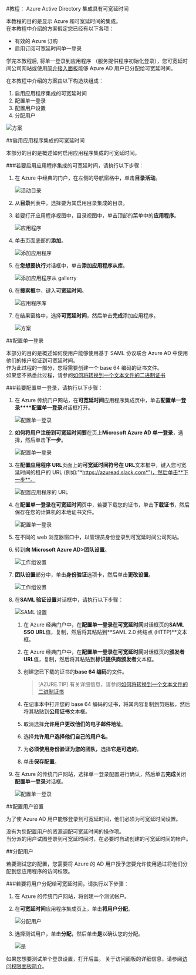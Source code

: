 <properties 
    pageTitle="教程︰ Azure Active Directory 集成具有可宽延时间 |Microsoft Azure" 
    description="了解如何使用 Azure Active Directory 可宽延时间启用单一登录、 自动化资源调配，以及更多 ！" 
    services="active-directory" 
    authors="jeevansd"  
    documentationCenter="na" 
    manager="femila"/>
<tags 
    ms.service="active-directory" 
    ms.devlang="na" 
    ms.topic="article" 
    ms.tgt_pltfrm="na" 
    ms.workload="identity" 
    ms.date="09/19/2016" 
    ms.author="jeedes" />

#<a name="tutorial-azure-active-directory-integration-with-slack"></a>教程︰ Azure Active Directory 集成具有可宽延时间
  
本教程的目的是显示 Azure 和可宽延时间的集成。  
在本教程中介绍的方案假定您已经有以下各项︰

-   有效的 Azure 订购
-   启用订阅可宽延时间单一登录
  
学完本教程后, 将单一登录到应用程序 （服务提供程序初始化登录），您可宽延时间公司网站或使用[简介接入面板](active-directory-saas-access-panel-introduction.md)能够 Azure AD 用户已分配给可宽延时间。
  
在本教程中介绍的方案由以下构造块组成︰

1.  启用应用程序集成的可宽延时间
2.  配置单一登录
3.  配置用户设置
4.  分配用户

![方案](./media/active-directory-saas-slack-tutorial/IC794980.png "方案")

##<a name="enabling-the-application-integration-for-slack"></a>启用应用程序集成的可宽延时间
  
本部分的目的是概述如何启用应用程序集成的可宽延时间。

###<a name="to-enable-the-application-integration-for-slack-perform-the-following-steps"></a>若要启用应用程序集成的可宽延时间，请执行以下步骤︰

1.  在 Azure 中经典的门户，在左侧的导航窗格中，单击**目录活动**。

    ![活动目录](./media/active-directory-saas-slack-tutorial/IC700993.png "活动目录")

2.  从**目录**列表中，选择要为其启用目录集成的目录。

3.  若要打开应用程序视图中，目录视图中，单击顶部的菜单中的**应用程序**。

    ![应用程序](./media/active-directory-saas-slack-tutorial/IC700994.png "应用程序")

4.  单击页面底部的**添加**。

    ![添加应用程序](./media/active-directory-saas-slack-tutorial/IC749321.png "添加应用程序")

5.  在**您想要执行**对话框中，单击**添加应用程序从库**。

    ![添加应用程序从 gallerry](./media/active-directory-saas-slack-tutorial/IC749322.png "添加应用程序从 gallerry")

6.  在**搜索框**中，键入**可宽延时间**。

    ![应用程序库](./media/active-directory-saas-slack-tutorial/IC794981.png "应用程序库")

7.  在结果窗格中，选择**可宽延时间**，然后单击**完成**添加应用程序。

    ![方案](./media/active-directory-saas-slack-tutorial/IC796925.png "方案")

##<a name="configuring-single-sign-on"></a>配置单一登录
  
本部分的目的是概述如何使用户能够使用基于 SAML 协议联合 Azure AD 中使用他们的帐户验证到可宽延时间。  
作为此过程的一部分，您将需要创建一个 base 64 编码的证书文件。  
如果您不熟悉此过程，请参阅[如何将转换到一个文本文件的二进制证书](http://youtu.be/PlgrzUZ-Y1o)

###<a name="to-configure-single-sign-on-perform-the-following-steps"></a>若要配置单一登录，请执行以下步骤︰

1.  在 Azure 传统门户网站，在**可宽延时间**应用程序集成页中，单击**配置单一登录****配置单一登录**对话框打开。

    ![配置单一登录](./media/active-directory-saas-slack-tutorial/IC794982.png "配置单一登录")

2.  **如何将用户注册到可宽延时间要**在页上**Microsoft Azure AD 单一登录**，选择，然后单击**下一步**。

    ![配置单一登录](./media/active-directory-saas-slack-tutorial/IC794983.png "配置单一登录")

3.  在**配置应用程序 URL**页面上的**可宽延时间符号在 URL**文本框中，键入您可宽延时间的租户的 URL (例如:"*https://azuread.slack.com*")，然后单击**下一步**。

    ![配置应用程序的 URL](./media/active-directory-saas-slack-tutorial/IC794984.png "配置应用程序的 URL")

4.  在**配置单一登录在可宽延时间**页中，若要下载您的证书，单击**下载证书**，然后保存在您的计算机的本地证书文件。

    ![配置单一登录](./media/active-directory-saas-slack-tutorial/IC794985.png "配置单一登录")

5.  在不同的 web 浏览器窗口中，以管理员身份登录到可宽延时间公司网站。

6.  转到**向 Microsoft Azure AD\>团队设置**。

    ![工作组设置](./media/active-directory-saas-slack-tutorial/IC794986.png "工作组设置")

7.  **团队设置**部分中，单击**身份验证**选项卡，然后单击**更改设置**。

    ![工作组设置](./media/active-directory-saas-slack-tutorial/IC794987.png "工作组设置")

8.  在**SAML 验证设置**对话框中，请执行以下步骤︰

    ![SAML 设置](./media/active-directory-saas-slack-tutorial/IC794988.png "SAML 设置")

    1.  在 Azure 经典门户中，在**配置单一登录在可宽延时间**对话框页的**SAML SSO URL**值，复制，然后将其粘贴到**SAML 2.0 终结点 (HTTP)**文本框。
    2.  在 Azure 经典门户中，在**配置单一登录在可宽延时间**对话框页的**颁发者 URL**值，复制，然后将其粘贴到**标识提供商颁发者**文本框。
    3.  创建您已下载的证书的**base 64 编码**的文件。
    
        >[AZURE.TIP] 有关详细信息，请参阅[如何将转换到一个文本文件的二进制证书](http://youtu.be/PlgrzUZ-Y1o)

    4.  在记事本中打开您的 base 64 编码的证书，将其内容复制到剪贴板，然后将其粘贴到**公用证书**文本框。
    5.  取消选择**允许用户更改他们的电子邮件地址**。
    6.  选择**允许用户选择他们自己的用户名**。
    7.  为**必须使用身份验证为您的团队**，选择**它是可选的**。
    8.  单击**保存配置**。

9.  在 Azure 的传统门户网站，选择单一登录配置进行确认，然后单击**完成**关闭**配置单一登录**对话框。

    ![配置单一登录](./media/active-directory-saas-slack-tutorial/IC794989.png "配置单一登录")

##<a name="configuring-user-provisioning"></a>配置用户设置
  
为了使 Azure AD 用户能够登录到可宽延时间，他们必须为可宽延时间设置。
  
没有为您配置用户的资源调配可宽延时间的操作项。  
当分派的用户试图登录到可宽延时间时，在必要时自动创建的可宽延时间的帐户。

##<a name="assigning-users"></a>分配用户
  
若要测试您的配置，您需要将 Azure 的 AD 用户授予您要允许使用通过将他们分配到您应用程序的访问权限。

###<a name="to-assign-users-to-slack-perform-the-following-steps"></a>若要将用户分配给可宽延时间，请执行以下步骤︰

1.  在 Azure 的传统门户网站，将创建一个测试帐户。

2.  在**可宽延时间**应用程序集成页上，单击**将用户分配**。

    ![分配用户](./media/active-directory-saas-slack-tutorial/IC794990.png "分配用户")

3.  选择测试用户，单击**分配**，然后单击**是**以确认您的分配。

    ![是](./media/active-directory-saas-slack-tutorial/IC767830.png "是")
  
如果您想要测试单个登录设置，打开后盖。 关于访问面板的详细信息，请参阅[访问权限面板简介](active-directory-saas-access-panel-introduction.md)。